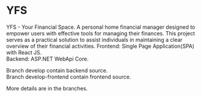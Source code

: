 # YFS
YFS - Your Financial Space. A personal home financial manager designed to empower users with effective tools for managing their finances.  This project serves as a practical solution to assist individuals in maintaining a clear overview of their financial activities.
  Frontend: Single Page Application(SPA) with React JS.  
  Backend: ASP.NET WebApi Core.  
  
Branch develop contain backend source.  
Branch develop-frontend contain frontend source.  

More details are in the branches.
